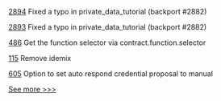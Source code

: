 
[2894](https://github.com/hyperledger/fabric/pull/2894) Fixed a typo in private_data_tutorial (backport #2882)

[2893](https://github.com/hyperledger/fabric/pull/2893) Fixed a typo in private_data_tutorial (backport #2882)

[486](https://github.com/hyperledger-labs/solang/pull/486) Get the function selector via contract.function.selector

[115](https://github.com/hyperledger-labs/fabric-smart-client/pull/115) Remove idemix

[605](https://github.com/hyperledger-labs/business-partner-agent/pull/605) Option to set auto respond credential proposal to manual


[See more >>>](https://start-here.hyperledger.org/pull-requests)
